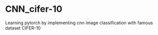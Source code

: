 # CNN_cifer-10
Learning pytorch by implementing cnn image classification with famous dataset CIFER-10
